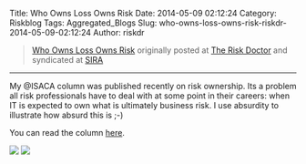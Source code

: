 Title: Who Owns Loss Owns Risk
Date: 2014-05-09 02:12:24
Category: Riskblog
Tags: Aggregated_Blogs
Slug: who-owns-loss-owns-risk-riskdr-2014-05-09-02:12:24
Author: riskdr

>[Who Owns Loss Owns Risk](http://riskdr.com/2014/05/08/who-owns-loss-owns-risk/) originally posted at [The Risk Doctor](http://riskdr.com) and syndicated at [SIRA](http://societyinforisk.org)
***
My @ISACA column was published recently on risk ownership. Its a problem all risk professionals have to deal with at some point in their careers: when IT is expected to own what is ultimately business risk. I use absurdity to illustrate how absurd this is ;-)

You can read the column [here](http://www.isaca.org/About-ISACA/-ISACA-Newsletter/Pages/at-ISACA-Volume-10-7-May-2014.aspx?cid=1004884&Appeal=EDMi#1).

[![](http://feeds.wordpress.com/1.0/comments/riskdr.wordpress.com/228/)](http://feeds.wordpress.com/1.0/gocomments/riskdr.wordpress.com/228/) ![](http://stats.wordpress.com/b.gif?host=riskdr.com&blog=34767047&post=228&subd=riskdr&ref=&feed=1)


